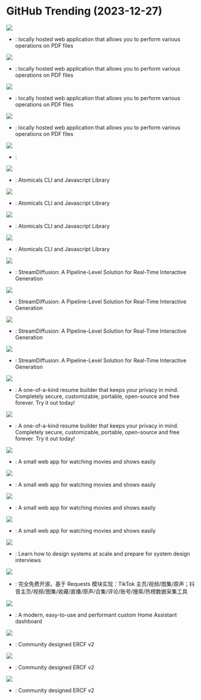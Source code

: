 # GitHub Trending (2023-12-27)

![](https://img.shields.io/badge/Java-New%201-green?style=flat-square&logo=appveyor)
- [](https://github.comundefined): locally hosted web application that allows you to perform various operations on PDF files

![](https://img.shields.io/badge/Java-New%201-green?style=flat-square&logo=appveyor)
- [](https://github.comundefined): locally hosted web application that allows you to perform various operations on PDF files

![](https://img.shields.io/badge/Java-New%201-green?style=flat-square&logo=appveyor)
- [](https://github.comundefined): locally hosted web application that allows you to perform various operations on PDF files

![](https://img.shields.io/badge/Java-New%201-green?style=flat-square&logo=appveyor)
- [](https://github.comundefined): locally hosted web application that allows you to perform various operations on PDF files

![](https://img.shields.io/badge/Python-New%20914-green?style=flat-square&logo=appveyor)
- [](https://github.comundefined): 

![](https://img.shields.io/badge/TypeScript-New%2047-green?style=flat-square&logo=appveyor)
- [](https://github.comundefined): Atomicals CLI and Javascript Library

![](https://img.shields.io/badge/TypeScript-New%2047-green?style=flat-square&logo=appveyor)
- [](https://github.comundefined): Atomicals CLI and Javascript Library

![](https://img.shields.io/badge/TypeScript-New%2047-green?style=flat-square&logo=appveyor)
- [](https://github.comundefined): Atomicals CLI and Javascript Library

![](https://img.shields.io/badge/TypeScript-New%2047-green?style=flat-square&logo=appveyor)
- [](https://github.comundefined): Atomicals CLI and Javascript Library

![](https://img.shields.io/badge/Python-New%201-green?style=flat-square&logo=appveyor)
- [](https://github.comundefined): StreamDiffusion: A Pipeline-Level Solution for Real-Time Interactive Generation

![](https://img.shields.io/badge/Python-New%201-green?style=flat-square&logo=appveyor)
- [](https://github.comundefined): StreamDiffusion: A Pipeline-Level Solution for Real-Time Interactive Generation

![](https://img.shields.io/badge/Python-New%201-green?style=flat-square&logo=appveyor)
- [](https://github.comundefined): StreamDiffusion: A Pipeline-Level Solution for Real-Time Interactive Generation

![](https://img.shields.io/badge/Python-New%201-green?style=flat-square&logo=appveyor)
- [](https://github.comundefined): StreamDiffusion: A Pipeline-Level Solution for Real-Time Interactive Generation

![](https://img.shields.io/badge/TypeScript-New%20392-green?style=flat-square&logo=appveyor)
- [](https://github.comundefined): A one-of-a-kind resume builder that keeps your privacy in mind. Completely secure, customizable, portable, open-source and free forever. Try it out today!

![](https://img.shields.io/badge/TypeScript-New%20392-green?style=flat-square&logo=appveyor)
- [](https://github.comundefined): A one-of-a-kind resume builder that keeps your privacy in mind. Completely secure, customizable, portable, open-source and free forever. Try it out today!

![](https://img.shields.io/badge/TypeScript-New%2036-green?style=flat-square&logo=appveyor)
- [](https://github.comundefined): A small web app for watching movies and shows easily

![](https://img.shields.io/badge/TypeScript-New%2036-green?style=flat-square&logo=appveyor)
- [](https://github.comundefined): A small web app for watching movies and shows easily

![](https://img.shields.io/badge/TypeScript-New%2036-green?style=flat-square&logo=appveyor)
- [](https://github.comundefined): A small web app for watching movies and shows easily

![](https://img.shields.io/badge/TypeScript-New%2036-green?style=flat-square&logo=appveyor)
- [](https://github.comundefined): A small web app for watching movies and shows easily

![](https://img.shields.io/badge/none-New%20456-green?style=flat-square&logo=appveyor)
- [](https://github.comundefined): Learn how to design systems at scale and prepare for system design interviews

![](https://img.shields.io/badge/Python-New%20380-green?style=flat-square&logo=appveyor)
- [](https://github.comundefined): 完全免费开源，基于 Requests 模块实现：TikTok 主页/视频/图集/原声；抖音主页/视频/图集/收藏/直播/原声/合集/评论/账号/搜索/热榜数据采集工具

![](https://img.shields.io/badge/Svelte-New%2056-green?style=flat-square&logo=appveyor)
- [](https://github.comundefined): A modern, easy-to-use and performant custom Home Assistant dashboard

![](https://img.shields.io/badge/none-New%2082-green?style=flat-square&logo=appveyor)
- [](https://github.comundefined): Community designed ERCF v2

![](https://img.shields.io/badge/none-New%2082-green?style=flat-square&logo=appveyor)
- [](https://github.comundefined): Community designed ERCF v2

![](https://img.shields.io/badge/none-New%2082-green?style=flat-square&logo=appveyor)
- [](https://github.comundefined): Community designed ERCF v2

